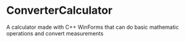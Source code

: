 # ConverterCalculator
A calculator made with C++ WinForms that can do basic mathematic operations and convert measurements
